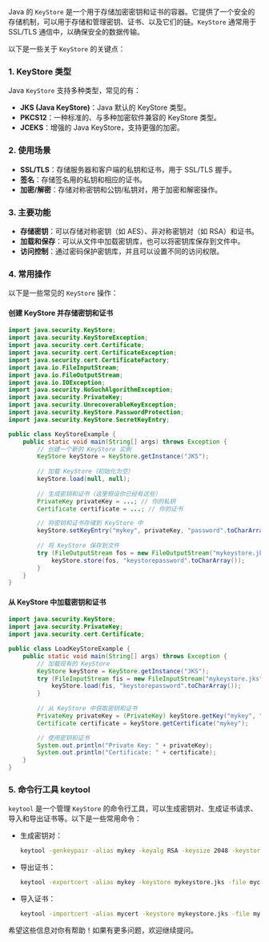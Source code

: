 Java 的 `KeyStore` 是一个用于存储加密密钥和证书的容器。它提供了一个安全的存储机制，可以用于存储和管理密钥、证书、以及它们的链。`KeyStore` 通常用于 SSL/TLS 通信中，以确保安全的数据传输。

以下是一些关于 `KeyStore` 的关键点：

### 1. **KeyStore 类型**
Java `KeyStore` 支持多种类型，常见的有：
- **JKS (Java KeyStore)**：Java 默认的 KeyStore 类型。
- **PKCS12**：一种标准的、与多种加密软件兼容的 KeyStore 类型。
- **JCEKS**：增强的 Java KeyStore，支持更强的加密。

### 2. **使用场景**
- **SSL/TLS**：存储服务器和客户端的私钥和证书，用于 SSL/TLS 握手。
- **签名**：存储签名用的私钥和相应的证书。
- **加密/解密**：存储对称密钥和公钥/私钥对，用于加密和解密操作。

### 3. **主要功能**
- **存储密钥**：可以存储对称密钥（如 AES）、非对称密钥对（如 RSA）和证书。
- **加载和保存**：可以从文件中加载密钥库，也可以将密钥库保存到文件中。
- **访问控制**：通过密码保护密钥库，并且可以设置不同的访问权限。

### 4. **常用操作**
以下是一些常见的 `KeyStore` 操作：

#### 创建 KeyStore 并存储密钥和证书
```java
import java.security.KeyStore;
import java.security.KeyStoreException;
import java.security.cert.Certificate;
import java.security.cert.CertificateException;
import java.security.cert.CertificateFactory;
import java.io.FileInputStream;
import java.io.FileOutputStream;
import java.io.IOException;
import java.security.NoSuchAlgorithmException;
import java.security.PrivateKey;
import java.security.UnrecoverableKeyException;
import java.security.KeyStore.PasswordProtection;
import java.security.KeyStore.SecretKeyEntry;

public class KeyStoreExample {
    public static void main(String[] args) throws Exception {
        // 创建一个新的 KeyStore 实例
        KeyStore keyStore = KeyStore.getInstance("JKS");
        
        // 加载 KeyStore（初始化为空）
        keyStore.load(null, null);
        
        // 生成密钥和证书（这里假设你已经有这些）
        PrivateKey privateKey = ...; // 你的私钥
        Certificate certificate = ...; // 你的证书

        // 将密钥和证书存储到 KeyStore 中
        keyStore.setKeyEntry("mykey", privateKey, "password".toCharArray(), new Certificate[]{certificate});
        
        // 将 KeyStore 保存到文件
        try (FileOutputStream fos = new FileOutputStream("mykeystore.jks")) {
            keyStore.store(fos, "keystorepassword".toCharArray());
        }
    }
}
```

#### 从 KeyStore 中加载密钥和证书
```java
import java.security.KeyStore;
import java.security.PrivateKey;
import java.security.cert.Certificate;

public class LoadKeyStoreExample {
    public static void main(String[] args) throws Exception {
        // 加载现有的 KeyStore
        KeyStore keyStore = KeyStore.getInstance("JKS");
        try (FileInputStream fis = new FileInputStream("mykeystore.jks")) {
            keyStore.load(fis, "keystorepassword".toCharArray());
        }
        
        // 从 KeyStore 中获取密钥和证书
        PrivateKey privateKey = (PrivateKey) keyStore.getKey("mykey", "password".toCharArray());
        Certificate certificate = keyStore.getCertificate("mykey");

        // 使用密钥和证书
        System.out.println("Private Key: " + privateKey);
        System.out.println("Certificate: " + certificate);
    }
}
```

### 5. **命令行工具 keytool**
`keytool` 是一个管理 `KeyStore` 的命令行工具，可以生成密钥对、生成证书请求、导入和导出证书等。以下是一些常用命令：

- 生成密钥对：
  ```sh
  keytool -genkeypair -alias mykey -keyalg RSA -keysize 2048 -keystore mykeystore.jks -dname "CN=Your Name, OU=Your Org Unit, O=Your Org, L=Your City, ST=Your State, C=Your Country" -storepass keystorepassword -keypass keypassword
  ```

- 导出证书：
  ```sh
  keytool -exportcert -alias mykey -keystore mykeystore.jks -file mycert.cer -storepass keystorepassword
  ```

- 导入证书：
  ```sh
  keytool -importcert -alias mycert -keystore mykeystore.jks -file mycert.cer -storepass keystorepassword
  ```

希望这些信息对你有帮助！如果有更多问题，欢迎继续提问。